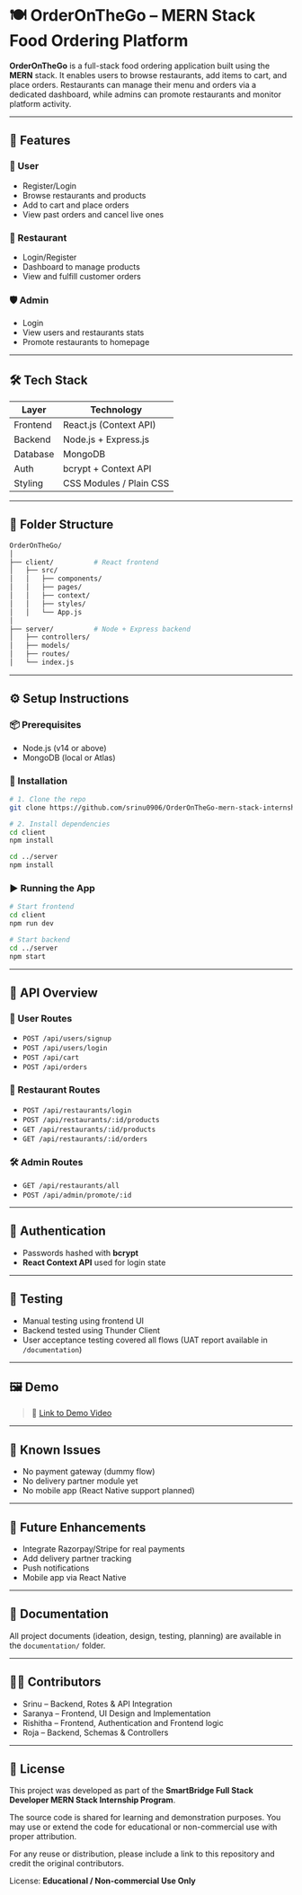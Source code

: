 # 🍽️ OrderOnTheGo – MERN Stack Food Ordering Platform

**OrderOnTheGo** is a full-stack food ordering application built using the **MERN** stack. It enables users to browse restaurants, add items to cart, and place orders. Restaurants can manage their menu and orders via a dedicated dashboard, while admins can promote restaurants and monitor platform activity.

---

## 🚀 Features

### 👤 User
- Register/Login
- Browse restaurants and products
- Add to cart and place orders
- View past orders and cancel live ones

### 🍴 Restaurant
- Login/Register
- Dashboard to manage products
- View and fulfill customer orders

### 🛡️ Admin
- Login
- View users and restaurants stats
- Promote restaurants to homepage

---

## 🛠️ Tech Stack

| Layer        | Technology             |
|--------------|------------------------|
| Frontend     | React.js (Context API) |
| Backend      | Node.js + Express.js   |
| Database     | MongoDB                |
| Auth         | bcrypt + Context API   |
| Styling      | CSS Modules / Plain CSS|

---

## 📁 Folder Structure

```bash
OrderOnTheGo/
│
├── client/          # React frontend
│   ├── src/
│   │   ├── components/
│   │   ├── pages/
│   │   ├── context/
│   │   ├── styles/
│   │   └── App.js
│
├── server/          # Node + Express backend
│   ├── controllers/
│   ├── models/
│   ├── routes/
│   └── index.js
````

---

## ⚙️ Setup Instructions

### 📦 Prerequisites

* Node.js (v14 or above)
* MongoDB (local or Atlas)

### 🧩 Installation

```bash
# 1. Clone the repo
git clone https://github.com/srinu0906/OrderOnTheGo-mern-stack-internship-project.git

# 2. Install dependencies
cd client
npm install

cd ../server
npm install
```


### ▶️ Running the App

```bash
# Start frontend
cd client
npm run dev

# Start backend
cd ../server
npm start
```

---

## 🔌 API Overview

### 🧑 User Routes

* `POST /api/users/signup`
* `POST /api/users/login`
* `POST /api/cart`
* `POST /api/orders`

### 🍴 Restaurant Routes

* `POST /api/restaurants/login`
* `POST /api/restaurants/:id/products`
* `GET /api/restaurants/:id/products`
* `GET /api/restaurants/:id/orders`

### 🛠 Admin Routes

* `GET /api/restaurants/all`
* `POST /api/admin/promote/:id`

---

## 🔐 Authentication

* Passwords hashed with **bcrypt**
* **React Context API** used for login state

---

## 🧪 Testing

* Manual testing using frontend UI
* Backend tested using Thunder Client
* User acceptance testing covered all flows (UAT report available in `/documentation`)

---

## 🖼 Demo

> 📸 [Link to Demo Video](https://drive.google.com/file/d/1iXTpXvCYmCfNxp_BeDDFqVF3GosNmMtB/view?usp=sharing)

---

## 🐞 Known Issues

* No payment gateway (dummy flow)
* No delivery partner module yet
* No mobile app (React Native support planned)

---

## 🌱 Future Enhancements

* Integrate Razorpay/Stripe for real payments
* Add delivery partner tracking
* Push notifications
* Mobile app via React Native

---

## 📎 Documentation

All project documents (ideation, design, testing, planning) are available in the `documentation/` folder.

---

## 🧑‍💻 Contributors

* Srinu – Backend, Rotes & API Integration
* Saranya – Frontend, UI Design and Implementation
* Rishitha – Frontend, Authentication and Frontend logic
* Roja – Backend, Schemas & Controllers

---

## 📂 License

This project was developed as part of the **SmartBridge Full Stack Developer MERN Stack Internship Program**.

The source code is shared for learning and demonstration purposes. You may use or extend the code for educational or non-commercial use with proper attribution.

For any reuse or distribution, please include a link to this repository and credit the original contributors.

License: **Educational / Non-commercial Use Only**

